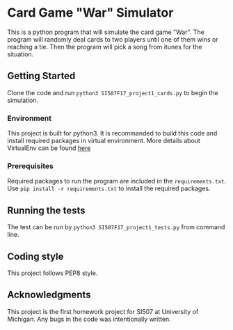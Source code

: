 # Card Game "War" Simulator

This is a python program that will simulate the card game "War". The program will randomly deal cards to two players until one of them wins or reaching a tie. Then the program will pick a song from itunes for the situation.

## Getting Started

Clone the code and run ```python3 SI507F17_project1_cards.py``` to begin the simulation.

### Environment

This project is built for python3. It is recommanded to build this code and install required packages in virtual environment. More details about VirtualEnv can be found [here](https://paper.dropbox.com/doc/Installing-Git-Python3-and-VirtualEnv-cu3AbWiKvzKO6g5rZkJRv)

### Prerequisites

Required packages to run the program are included in the ```requirements.txt```.
Use ```pip install -r requirements.txt``` to install the required packages.

## Running the tests

The test can be run by ```python3 SI507F17_project1_tests.py``` from command line.

## Coding style

This project follows PEP8 style.

## Acknowledgments

This project is the first homework project for SI507 at University of Michigan. Any bugs in the code was intentionally written.

